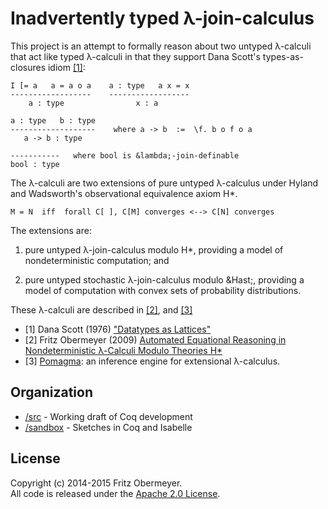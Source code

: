 # Inadvertently typed &lambda;-join-calculus

This project is an attempt to formally reason about two untyped &lambda;-calculi
that act like typed &lambda;-calculi in that they support Dana Scott's
types-as-closures idiom <a href="#user-content-1">[1]</a>:

    I [= a   a = a o a    a : type   a x = x
    ------------------    ------------------
        a : type                x : a

    a : type   b : type
    -------------------    where a -> b  :=  \f. b o f o a
       a -> b : type

    -----------   where bool is &lambda;-join-definable
    bool : type

The &lambda;-calculi are two extensions of pure untyped &lambda;-calculus
under Hyland and Wadsworth's observational equivalence axiom H&ast;.

    M = N  iff  forall C[ ], C[M] converges <--> C[N] converges

The extensions are:

1. pure untyped &lambda;-join-calculus modulo H&ast;,
   providing a model of nondeterministic computation; and

2. pure untyped stochastic &lambda;-join-calculus modulo &Hast;,
   providing a model of computation with
   convex sets of probability distributions.

These &lambda;-calculi are described in <a href="#user-content-2">[2]</a>,
and <a href="#user-content-3">[3]</a>

- [1] <a name="1"/>
  Dana Scott (1976)
  ["Datatypes as Lattices"](http://www.cs.ox.ac.uk/files/3287/PRG05.pdf)
- [2] <a name="2"/>
  Fritz Obermeyer (2009)
  [Automated Equational Reasoning in Nondeterministic &lambda;-Calculi Modulo Theories H&ast;](http://fritzo.org/thesis.pdf)
- [3] <a name="3"/>
  [Pomagma](http://github.com/fritzo/pomagma):
  an inference engine for extensional &lambda;-calculus.

## Organization

* [/src](/src) - Working draft of Coq development
* [/sandbox](/sandbox) - Sketches in Coq and Isabelle

## License

Copyright (c) 2014-2015 Fritz Obermeyer.<br/>
All code is released under the
[Apache 2.0 License](http://www.apache.org/licenses/LICENSE-2.0).
